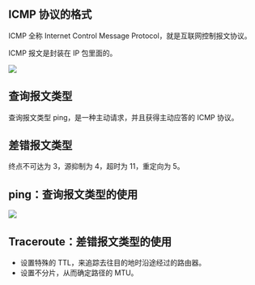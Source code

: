 ## ICMP 协议的格式
ICMP 全称 Internet Control Message Protocol，就是互联网控制报文协议。



ICMP 报文是封装在 IP 包里面的。

![](/images/1650079285663-7db789e3-76e9-453c-82f1-871a32d2258b.png)

## 查询报文类型
查询报文类型 ping，是一种主动请求，并且获得主动应答的 ICMP 协议。

## 差错报文类型
终点不可达为 3，源抑制为 4，超时为 11，重定向为 5。

## ping：查询报文类型的使用
![](/images/1650080399093-9842e0b2-a3bb-456c-9f85-eb32743d590c.png)

## Traceroute：差错报文类型的使用
+ 设置特殊的 TTL，来追踪去往目的地时沿途经过的路由器。
+ 设置不分片，从而确定路径的 MTU。

